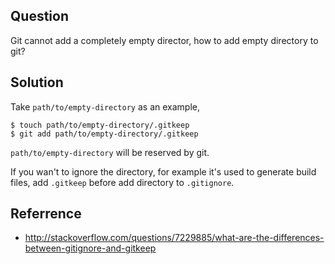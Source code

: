 ## Question

Git cannot add a completely empty director, how to add empty directory to git?

## Solution

Take `path/to/empty-directory` as an example,

```
$ touch path/to/empty-directory/.gitkeep
$ git add path/to/empty-directory/.gitkeep
```

`path/to/empty-directory` will be reserved by git.

If you wan't to ignore the directory, for example it's used to generate build files,
add `.gitkeep` before add directory to `.gitignore`.

## Referrence

* http://stackoverflow.com/questions/7229885/what-are-the-differences-between-gitignore-and-gitkeep
